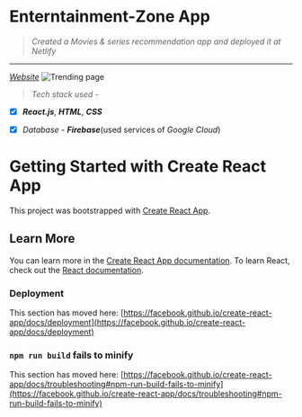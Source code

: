 # Enterntainment-Zone App
>_Created a Movies & series recommendation app and deployed it at Netlify_
----
_[Website](http://your-enterntainment-zone-jd.netlify.app)_
![Trending page](https://github.com/jaya6400/enterntainment-zone/assets/66017717/e02ff391-6b96-4416-b000-f271dfc81ce3)

>*Tech stack used* - 

- [x] _**React.js**_, _**HTML**_, _**CSS**_

- [x] _Database_ - _**Firebase**_(used services of _Google Cloud_)
# Getting Started with Create React App
This project was bootstrapped with [Create React App](https://github.com/facebook/create-react-app).
## Learn More
You can learn more in the [Create React App documentation](https://facebook.github.io/create-react-app/docs/getting-started).
To learn React, check out the [React documentation](https://reactjs.org/).
### Deployment
This section has moved here: [https://facebook.github.io/create-react-app/docs/deployment](https://facebook.github.io/create-react-app/docs/deployment)
### `npm run build` fails to minify
This section has moved here: [https://facebook.github.io/create-react-app/docs/troubleshooting#npm-run-build-fails-to-minify](https://facebook.github.io/create-react-app/docs/troubleshooting#npm-run-build-fails-to-minify)
